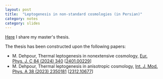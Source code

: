 ```yaml
---
layout: post
title:  "Leptogenesis in non-standard cosmologies (in Persian)"
category: notes
category: slides
---
```

[Here][thesis] I share my master's thesis.

The thesis has been constructed upon the following papers:
+ M. Dehpour, Thermal leptogenesis in nonextensive cosmology, [Eur. Phys. J. C 84 (2024) 340][nonextensive] [[2401.00229][nonextensive-arxiv]]
+ M. Dehpour, Thermal leptogenesis in anisotropic cosmology, [Int. J. Mod. Phys. A 38 (2023) 2350181][anisotropic] [[2312.10677][anisotropic-arxiv]]

[thesis]: https://dehpour.github.io/2024-01-09-leptogenesis-in-non-standard-cosmologies/main.pdf

[nonextensive]: https://doi.org/10.1140/epjc/s10052-024-12697-7
[nonextensive-arxiv]: https://arxiv.org/abs/2401.00229

[anisotropic]: https://doi.org/10.1142/S0217751X23501816
[anisotropic-arxiv]: https://arxiv.org/abs/2312.10677
